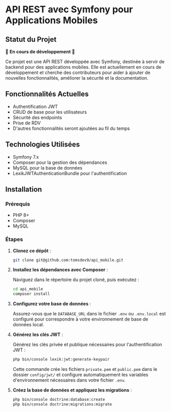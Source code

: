 # API REST avec Symfony pour Applications Mobiles

## Statut du Projet

🚧 **En cours de développement** 🚧

Ce projet est une API REST développée avec Symfony, destinée à servir de backend pour des applications mobiles. Elle est actuellement en cours de développement et cherche des contributeurs pour aider à ajouter de nouvelles fonctionnalités, améliorer la sécurité et la documentation.

## Fonctionnalités Actuelles

- Authentification JWT
- CRUD de base pour les utilisateurs
- Sécurité des endpoints
- Prise de RDV
- D'autres fonctionnalités seront ajoutées au fil du temps

## Technologies Utilisées

- Symfony 7.x
- Composer pour la gestion des dépendances
- MySQL pour la base de données
- LexikJWTAuthenticationBundle pour l'authentification

## Installation

### Prérequis

- PHP 8+
- Composer
- MySQL

### Étapes

1. **Clonez ce dépôt** :

    ```bash
    git clone git@github.com:tomsdev9/api_mobile.git
    ```

2. **Installez les dépendances avec Composer** :

    Naviguez dans le répertoire du projet cloné, puis exécutez :

    ```bash
    cd api_mobile
    composer install
    ```

3. **Configurez votre base de données** :

    Assurez-vous que le `DATABASE_URL` dans le fichier `.env` ou `.env.local` est configuré pour correspondre à votre environnement de base de données local.

4. **Générez les clés JWT** :

    Générez les clés privée et publique nécessaires pour l'authentification JWT :

    ```bash
    php bin/console lexik:jwt:generate-keypair
    ```

    Cette commande crée les fichiers `private.pem` et `public.pem` dans le dossier `config/jwt/` et configure automatiquement les variables d'environnement nécessaires dans votre fichier `.env`.

5. **Créez la base de données et appliquez les migrations** :

    ```bash
    php bin/console doctrine:database:create
    php bin/console doctrine:migrations:migrate
    ```


